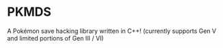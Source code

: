 PKMDS
=====

A Pokémon save hacking library written in C++! (currently supports Gen V and limited portions of Gen III / VI)
